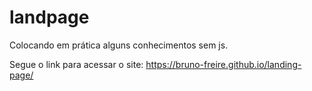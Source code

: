 # landpage
Colocando em prática alguns conhecimentos sem js.

Segue o link para acessar o site: https://bruno-freire.github.io/landing-page/
